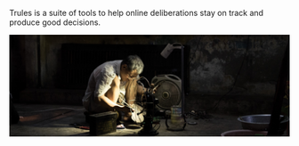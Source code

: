 Trules is a suite of tools to help online deliberations stay on track and produce good decisions.

![Craftsman working](assets/images/craftsman.jpg)

